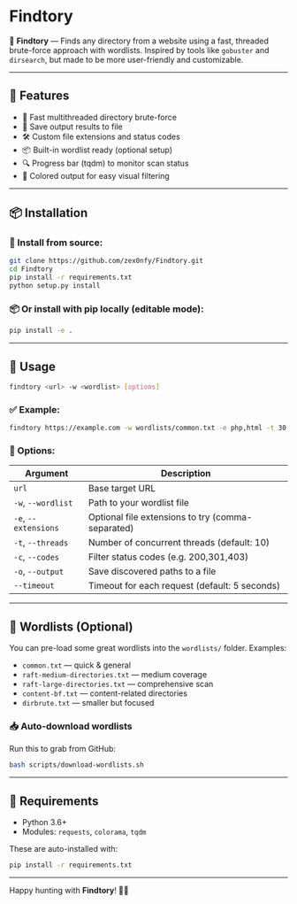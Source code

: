 # Findtory

🎯 **Findtory** — Finds any directory from a website using a fast, threaded brute-force approach with wordlists. Inspired by tools like `gobuster` and `dirsearch`, but made to be more user-friendly and customizable.

---

## 🧩 Features

* 🚀 Fast multithreaded directory brute-force
* 🧾 Save output results to file
* 🛠️ Custom file extensions and status codes
* 📦 Built-in wordlist ready (optional setup)
* 🔍 Progress bar (tqdm) to monitor scan status
* 🎨 Colored output for easy visual filtering

---

## 📦 Installation

### 🔧 Install from source:

```bash
git clone https://github.com/zex0nfy/Findtory.git
cd Findtory
pip install -r requirements.txt
python setup.py install
```

### 📦 Or install with pip locally (editable mode):

```bash
pip install -e .
```

---

## 🚀 Usage

```bash
findtory <url> -w <wordlist> [options]
```

### ✅ Example:

```bash
findtory https://example.com -w wordlists/common.txt -e php,html -t 30 -c 200,403 -o result.txt
```

### 🔧 Options:

| Argument             | Description                                       |
| -------------------- | ------------------------------------------------- |
| `url`                | Base target URL                                   |
| `-w`, `--wordlist`   | Path to your wordlist file                        |
| `-e`, `--extensions` | Optional file extensions to try (comma-separated) |
| `-t`, `--threads`    | Number of concurrent threads (default: 10)        |
| `-c`, `--codes`      | Filter status codes (e.g. 200,301,403)            |
| `-o`, `--output`     | Save discovered paths to a file                   |
| `--timeout`          | Timeout for each request (default: 5 seconds)     |

---

## 📁 Wordlists (Optional)

You can pre-load some great wordlists into the `wordlists/` folder. Examples:

* `common.txt` — quick & general
* `raft-medium-directories.txt` — medium coverage
* `raft-large-directories.txt` — comprehensive scan
* `content-bf.txt` — content-related directories
* `dirbrute.txt` — smaller but focused

### 📥 Auto-download wordlists

Run this to grab from GitHub:

```bash
bash scripts/download-wordlists.sh
```

---

## 🧪 Requirements

* Python 3.6+
* Modules: `requests`, `colorama`, `tqdm`

These are auto-installed with:

```bash
pip install -r requirements.txt
```

---

Happy hunting with **Findtory**! 🕵️‍♂️

